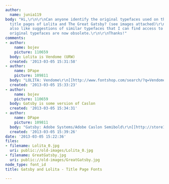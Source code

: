 ```yaml
---
author:
  name: junia119
body: "Hi,\r\n\r\nCan anyone identify the original typefaces used on these first edition
  title pages of Lolita and The Great Gatsby? (see images attached)\r\n\r\nI would
  also like suggestions of similar typefaces that I can find access to today if the
  original typefaces are now obsolete.\r\n\r\nThanks!"
comments:
- author:
    name: bojev
    picture: 110659
  body: Lolita is Vendome (URW)
  created: '2013-03-05 15:31:58'
- author:
    name: DPape
    picture: 109811
  body: "LOLITA: Vendome\r\n[[http://www.fontshop.com/search/?q=Vendome&sample_text=LOLITA]][img:sites/default/files/old-images/lolita1_4068.jpg]"
  created: '2013-03-05 15:33:23'
- author:
    name: bojev
    picture: 110659
  body: Gatsby is some version of Caslon
  created: '2013-03-05 15:34:31'
- author:
    name: DPape
    picture: 109811
  body: "Gatsby: Adobe Systems/Adobe Caslon Semibold\r\n[[http://store1.adobe.com/cfusion/store/html/index.cfm?store=OLS-US&event=displayFont&code=CASF10110000]][img:sites/default/files/old-images/gatsby1_4522.jpg]"
  created: '2013-03-05 15:39:26'
date: '2013-03-05 15:22:36'
files:
- filename: Lolita_0.jpg
  uri: public://old-images/Lolita_0.jpg
- filename: GreatGatsby.jpg
  uri: public://old-images/GreatGatsby.jpg
node_type: font_id
title: Gatsby and Lolita - Title Page Fonts

---
```

